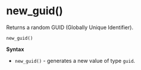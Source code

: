 # new_guid()

Returns a random GUID (Globally Unique Identifier).

<!-- csl -->
```
new_guid()
```

**Syntax**

* `new_guid()` - generates a new value of type `guid`.
